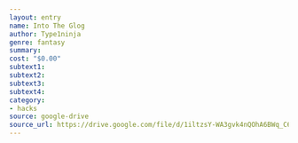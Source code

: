 ```yaml
---
layout: entry 
name: Into The Glog
author: Type1ninja
genre: fantasy
summary: 
cost: "$0.00"
subtext1: 
subtext2: 
subtext3: 
subtext4: 
category:
- hacks
source: google-drive
source_url: https://drive.google.com/file/d/1iltzsY-WA3gvk4nQOhA6BWq_C6US9uXh/view?usp=sharing
---
```

